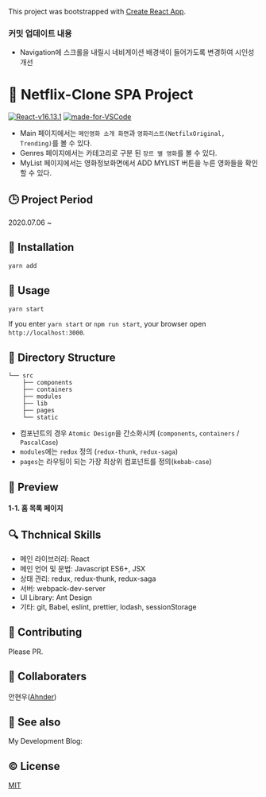 This project was bootstrapped with [Create React App](https://github.com/facebook/create-react-app).

### 커밋 업데이트 내용

- Navigation에 스크롤을 내릴시 네비게이션 배경색이 들어가도록 변경하여 시인성 개선 <br />

# :open_book: Netflix-Clone SPA Project

[![React-v16.13.1](https://img.shields.io/badge/React-v16.12.0-61DAFB.svg?logo=react)](https://reactjs.org/)
[![made-for-VSCode](https://img.shields.io/badge/Made%20for-VSCode-007ACC.svg)](https://code.visualstudio.com/)

- Main 페이지에서는 `메인영화 소개 화면`과 `영화리스트(NetfilxOriginal, Trending)`를 볼 수 있다. <br />
- Genres 페이지에서는 카테고리로 구분 된 `장르 별 영화`를 볼 수 있다. <br />
- MyList 페이지에서는 영화정보화면에서 ADD MYLIST 버튼을 누른 영화들을 확인 할 수 있다. <br />

## :clock3: Project Period

2020.07.06 ~

## :hammer: Installation

```javascript
yarn add
```

## :bell: Usage

```javascript
yarn start
```

If you enter `yarn start` or `npm run start`, your browser open `http://localhost:3000`.

## :mag_right: Directory Structure

```
└── src
    ├── components
    ├── containers
    ├── modules
    ├── lib
    ├── pages
    └── static
```

- 컴포넌트의 경우 `Atomic Design`을 간소화시켜 (`components`, `containers` / `PascalCase`)
- `modules`에는 `redux` 정의 (`redux-thunk`, `redux-saga`)
- `pages`는 라우팅이 되는 가장 최상위 컴포넌트를 정의(`kebab-case`)

## :penguin: Preview

#### 1-1. 홈 목록 페이지

## :mag: Thchnical Skills

- 메인 라이브러리: React
- 메인 언어 및 문법: Javascript ES6+, JSX
- 상태 관리: redux, redux-thunk, redux-saga
- 서버: webpack-dev-server
- UI Library: Ant Design
- 기타: git, Babel, eslint, prettier, lodash, sessionStorage

## :pray: Contributing

Please PR.

## :trident: Collaboraters

안현우([Ahnder](https://github.com/Ahnder))

## :eyes: See also

My Development Blog:

## :copyright: License

[MIT](LICENSE)
